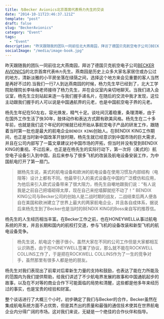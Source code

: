 ```yaml
---
title: 与Becker Avionics北京首席代表杨力先生的交谈
date: "2014-10-11T23:46:37.121Z"
template: "post"
draft: false
slug: "BeckerAvionics"
category: "Event"
tags:
  - "Event"
description: "昨天跟随我的团队一同前往北大燕南园，拜访了德国贝克航空电子公司[BECKER AVIONICS](http://www.becker-avionics.com/)的北京首席代表`杨力`先生。"
socialImage: "/media/image-book.jpg"
---
```


昨天跟随我的团队一同前往北大燕南园，拜访了德国贝克航空电子公司[BECKER AVIONICS](http://www.becker-avionics.com/)的北京首席代表`杨力`先生。燕南园是历史上众多大家名家居住或办公过的地方，清新淡雅的小平房坐落在绿荫之间，选择这个地方来会见重要的客人当然是再好不过的.当我们一行7人到达燕南园的时候，杨力先生早已经到了，北大工学院助理院长李咏梅老师接待了杨力先生，并在会议室内亲切地聊天。当我们进入会议室，杨先生立刻站起来逐一与我们握手递名片，在随后的交流中我才发现，这位主动跟我们握手的人可以说是中国通航界的元老，也是中国航空电子界的元老。


杨先生年纪在50左右，容光焕发，精气十足。谈吐间沉着稳重，条理清晰，由于在国外工作生活了快30年，肢体动作和表达方式颇有欧美风格。杨先生在二十多年前，也就是我们这个年纪的时候就已经开始从事航空电子产品的研发工作，跟随着当时第一批也是最大的航电企业`BENDIX KING`创始人。在BENDIX KING工作期间，也正是当时新中国改革开放时期，杨先生就已经意识到中国市场的巨大需求，并且在公司内部写了一篇文章建议对中国市场的开拓，但当时并没有受到BENDIX KING的重视。不过后来，也正是在杨先生的实际行动下，第一次将（美式的）航空电子设备引入到中国，且后来参与了很多飞机的改装及航电设备安装工作，为中国航电打开了第一扇门。

>据杨先生说，美式的航电设备和欧洲的航电设备在使用习惯及内部结构（电阻等）设计上都有不同。他最早引入的美式设备在中国的广泛模仿和应用，为他后来引入欧式设备带来了很大阻力，杨先生自嘲地跟我们说：“有人说我是之前自己把墙砌得太厚，现在自己来挖墙脚就挖不动了！”
BENDIX KING公司与Becker公司的创始人是二战时期的战友，二战结束后两人便各自在美国和欧洲建立了世界上最大的两家航电企业，并且各自成体系，据说后来杨先生到了Becker也是当时的BENDIX KING的Boss亲自写的推荐信。

杨先生的人生经历相当丰富。在Becker工作之前，也在HONEYWELL从事过航电系统的开发，并且长期和国内的航校打交道，参与飞机的设备改装和新型飞机的航电设备竞争。

>杨先生说，航电这个圈子很小，虽然大家在不同的公司工作但是大家都相互认识熟悉，由于在HONEYWELL签署了协议，那么就不能在ROCKWELL COLLINS工作了，于是把在ROCKWELL COLLINS作为了一生的竞争对手，虽然那里有很多人都是他的朋友。


杨先生对我们表现出了前辈对后辈新生力量的支持和鼓励，也表达了能在力所能及的范围内为我们提供帮助，给我们讲述了不少航电界发展的故事和中国通航起步的故事，以及在不对等的商业合作下可能面临的局势和清醒，这些都是他多年来经历过的事实，也是宝贵的经验和财富。


整个谈话进行了大概三个小时，初步确定了我们与Becker的合作，Becker虽然在集成航电系统方面不占优势，但是其杰出的质量和最强的通信技术使其在世界航电企业内分得广阔的市场。这对我们来说，无疑是一个绝佳的合作伙伴和指导。